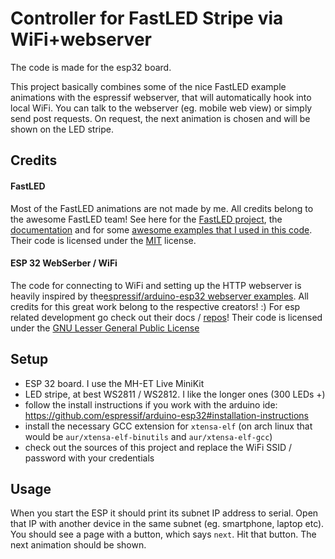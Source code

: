 # Controller for FastLED Stripe via WiFi+webserver

The code is made for the esp32 board.

This project basically combines some of the nice FastLED example animations with the espressif webserver, that will automatically hook into local WiFi. You can talk to the webserver (eg. mobile web view) or simply send post requests. On request, the next animation is chosen and will be shown on the LED stripe.

## Credits

#### FastLED
Most of the FastLED animations are not made by me. All credits belong to the awesome FastLED team! See here for the [FastLED project](https://github.com/FastLED), the [documentation](http://fastled.io) and for some [awesome examples that I used in this code](https://github.com/FastLED/FastLED/blob/master/examples/DemoReel100/DemoReel100.ino). Their code is licensed under the [MIT](https://opensource.org/licenses/MIT) license.

#### ESP 32 WebSerber / WiFi
The code for connecting to WiFi and setting up the HTTP webserver is heavily inspired by the[espressif/arduino-esp32 webserver examples](https://github.com/espressif/arduino-esp32/blob/master/libraries/WebServer/examples/HelloServer/HelloServer.ino). All credits for this great work belong to the respective creators! :)
For esp related development go check out their docs / [repos](https://github.com/espressif)!
Their code is licensed under the [GNU Lesser General Public License](https://www.gnu.org/licenses/lgpl-3.0.en.html)

## Setup

- ESP 32 board. I use the MH-ET Live MiniKit
- LED stripe, at best WS2811 / WS2812. I like the longer ones (300 LEDs +)
- follow the install instructions if you work with the arduino ide: https://github.com/espressif/arduino-esp32#installation-instructions
- install the necessary GCC extension for `xtensa-elf` (on arch linux that would be `aur/xtensa-elf-binutils` and `aur/xtensa-elf-gcc`)
- check out the sources of this project and replace the WiFi SSID / password with your credentials


## Usage

When you start the ESP it should print its subnet IP address to serial. Open that IP with another device in the same subnet (eg. smartphone, laptop etc). You should see a page with a button, which says `next`. Hit that button. The next animation should be shown.